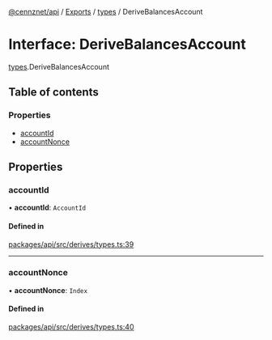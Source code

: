 [@cennznet/api](../README.md) / [Exports](../modules.md) / [types](../modules/types.md) / DeriveBalancesAccount

# Interface: DeriveBalancesAccount

[types](../modules/types.md).DeriveBalancesAccount

## Table of contents

### Properties

- [accountId](types.derivebalancesaccount.md#accountid)
- [accountNonce](types.derivebalancesaccount.md#accountnonce)

## Properties

### accountId

• **accountId**: `AccountId`

#### Defined in

[packages/api/src/derives/types.ts:39](https://github.com/cennznet/api.js/blob/d167385/packages/api/src/derives/types.ts#L39)

___

### accountNonce

• **accountNonce**: `Index`

#### Defined in

[packages/api/src/derives/types.ts:40](https://github.com/cennznet/api.js/blob/d167385/packages/api/src/derives/types.ts#L40)
